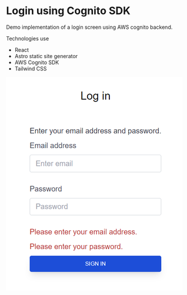 Login using Cognito SDK
=================

Demo implementation of a login screen using AWS cognito backend.

Technologies use
- React
- Astro static site generator
- AWS Cognito SDK
- Tailwind CSS

![Screenshot](https://raw.githubusercontent.com/tangton/LoginUsingCognitoSDK/main/Screenshot.png)